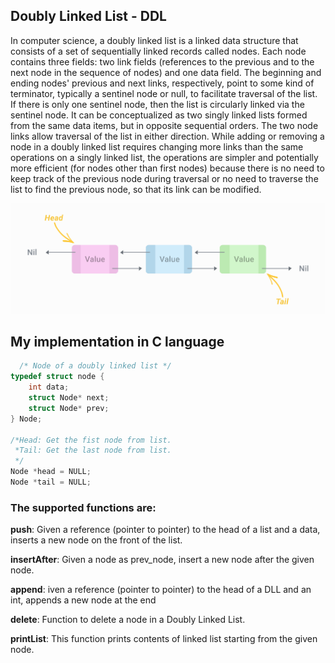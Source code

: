 ## Doubly Linked List - DDL
In computer science, a doubly linked list is a linked data structure that consists of a set of sequentially linked records called nodes. Each node contains three fields: two link fields (references to the previous and to the next node in the sequence of nodes) and one data field. The beginning and ending nodes' previous and next links, respectively, point to some kind of terminator, typically a sentinel node or null, to facilitate traversal of the list. If there is only one sentinel node, then the list is circularly linked via the sentinel node. It can be conceptualized as two singly linked lists formed from the same data items, but in opposite sequential orders. The two node links allow traversal of the list in either direction. While adding or removing a node in a doubly linked list requires changing more links than the same operations on a singly linked list, the operations are simpler and potentially more efficient (for nodes other than first nodes) because there is no need to keep track of the previous node during traversal or no need to traverse the list to find the previous node, so that its link can be modified.

![](https://github.com/agustinlozano/doubly-linked-list/blob/master/src/img/dll.png?raw=true)

## My implementation in C language

```C
  /* Node of a doubly linked list */
typedef struct node {
    int data;
    struct Node* next;
    struct Node* prev;
} Node;

/*Head: Get the fist node from list.
 *Tail: Get the last node from list.
 */
Node *head = NULL;
Node *tail = NULL;
```

### The supported functions are:

**push**: Given a reference (pointer to pointer) to the head of a list
   and a data, inserts a new node on the front of the list.

**insertAfter**: Given a node as prev_node, insert a new node after the given node.

**append**: iven a reference (pointer to pointer) to the head
   of a DLL and an int, appends a new node at the end
   
**delete**: Function to delete a node in a Doubly Linked List.

**printList**: This function prints contents of linked list starting from the given node.
